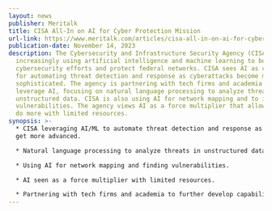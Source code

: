 ```yaml
---
layout: news
publisher: Meritalk
title: CISA All-In on AI for Cyber Protection Mission
url-link: https://www.meritalk.com/articles/cisa-all-in-on-ai-for-cyber-protection-missions/
publication-date: November 14, 2023
description: The Cybersecurity and Infrastructure Security Agency (CISA) is
  increasingly using artificial intelligence and machine learning to bolster
  cybersecurity efforts and protect federal networks. CISA sees AI as critical
  for automating threat detection and response as cyberattacks become more
  sophisticated. The agency is partnering with tech firms and academia to
  leverage AI, focusing on natural language processing to analyze threats in
  unstructured data. CISA is also using AI for network mapping and to identify
  vulnerabilities. The agency views AI as a force multiplier that allows them to
  do more with limited resources.
synopsis: >-
  * CISA leveraging AI/ML to automate threat detection and response as attacks
  get more advanced.

  * Natural language processing to analyze threats in unstructured data a priority.

  * Using AI for network mapping and finding vulnerabilities.

  * AI seen as a force multiplier with limited resources.

  * Partnering with tech firms and academia to further develop capabilities.
---
```

